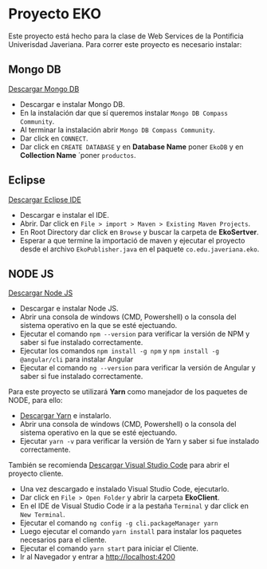 # Proyecto EKO

Este proyecto está hecho para la clase de Web Services de la Pontificia Univerisdad Javeriana. Para correr este proyecto es necesario instalar:

## Mongo DB
[Descargar Mongo DB](https://www.mongodb.com/download-center/community)
- Descargar e instalar Mongo DB.
- En la instalación dar que sí queremos instalar `Mongo DB Compass Community`.
- Al terminar la instalación abrir `Mongo DB Compass Community`.
- Dar click en `CONNECT`.
- Dar click en `CREATE DATABASE` y en **Database Name** poner `EkoDB` y en **Collection Name** ´poner `productos`.

## Eclipse
[Descargar Eclipse IDE](https://www.eclipse.org/downloads/download.php?file=/oomph/epp/2019-09/R/eclipse-inst-win64.exe)

- Descargar e instalar el IDE.
- Abrir. Dar click en `File > import > Maven > Existing Maven Projects`.
- En Root Directory dar click en `Browse` y buscar la carpeta de **EkoSertver**.
- Esperar a que termine la importació de maven y ejecutar el proyecto desde el archivo `EkoPublisher.java` en el paquete `co.edu.javeriana.eko`.

## NODE JS
[Descargar Node JS](https://nodejs.org/es/)

- Descargar e instalar Node JS.
- Abrir una consola de windows (CMD, Powershell) o la consola del sistema operativo en la que se esté ejectuando.
- Ejecutar el comando `npm --version` para verificar la versión de NPM y saber si fue instalado correctamente.
- Ejecutar los comandos `npm install -g npm` y `npm install -g @angular/cli` para instalar Angular
- Ejecutar el comando `ng --version` para verificar la versión de Angular y saber si fue instalado correctamente.

Para este proyecto se utilizará **Yarn** como manejador de los paquetes de NODE, para ello:

- [Descargar Yarn](https://yarnpkg.com/lang/en/docs/install/#windows-stable) e instalarlo.
- Abrir una consola de windows (CMD, Powershell) o la consola del sistema operativo en la que se esté ejectuando.
- Ejecutar  `yarn -v` para verificar la versión de Yarn y saber si fue instalado correctamente.


También se recomienda [Descargar Visual Studio Code](https://code.visualstudio.com/download) para abrir el proyecto cliente.

- Una vez descargado e instalado Visual Studio Code, ejecutarlo.
- Dar click en `File > Open Folder` y abrir la carpeta **EkoClient**.
- En el IDE de Visual Studio Code ir a la pestaña `Terminal` y dar click en `New Terminal`.
- Ejecutar el comando `ng config -g cli.packageManager yarn`
- Luego ejecutar el comando `yarn install` para instalar los paquetes necesarios para el cliente.
- Ejecutar el comando `yarn start` para iniciar el Cliente.
- Ir al Navegador y entrar a [http://localhost:4200](http://localhost:4200/)
